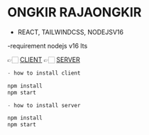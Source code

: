# ONGKIR RAJAONGKIR

- REACT, TAILWINDCSS, NODEJSV16

-requirement
nodejs v16 lts

👉🏻 [CLIENT](https://github.com/rimba5446/RajaOngkir-Express-Server)
👉🏻 [SERVER](https://github.com/rimba5446/ReactOpen-RajaOngkir)
```python
- how to install client

npm install
npm start

- how to install server

npm install
npm start
```
